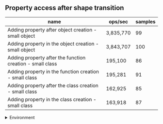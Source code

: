 ## Property access after shape transition

|name|ops/sec|samples|
|-|-|-|
|Adding property after object creation - small object|3,835,770|99|
|Adding property in the object creation - small object|3,843,707|100|
|Adding property after the function creation - small class|195,100|86|
|Adding property in the function creation - small class|195,281|91|
|Adding property after the class creation - small class|162,925|85|
|Adding property in the class creation - small class|163,918|87|


<details>
<summary>Environment</summary>

* __Machine:__ linux x64 | 4 vCPUs | 7.6GB Mem
* __Run:__ Tue Nov 07 2023 21:38:08 GMT+0000 (Coordinated Universal Time)
</details>

<!--
{"environment":{"platform":"linux","arch":"x64","cpus":4,"totalMemory":7.6085662841796875},"benchmarks":[{"name":"Adding property after object creation - small object","opsSec":3835769.65025451,"samples":5},{"name":"Adding property in the object creation - small object","opsSec":3843706.676579327,"samples":7},{"name":"Adding property after the function creation - small class","opsSec":195099.71818512073,"samples":3},{"name":"Adding property in the function creation - small class","opsSec":195281.47995835668,"samples":3},{"name":"Adding property after the class creation - small class","opsSec":162924.7998336819,"samples":3},{"name":"Adding property in the class creation - small class","opsSec":163917.57301310933,"samples":3}]}-->
